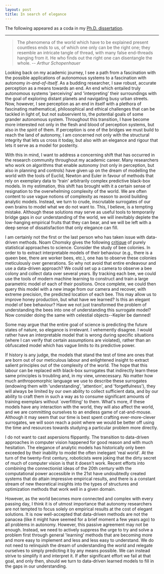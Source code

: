 ```yaml
---
layout: post
title: In search of elegance
---
```


The following appeared as a coda in my [<i class='fa fa-file-text' aria-hidden='true'></i> Ph.D. dissertation](/assets/pdf/valentin_peretroukhin_phd_thesis.pdf). 

---
> The phenomena of the world which have to be explained present countless ends to us, of which one only can be the right one; they resemble an intricate tangle of thread, with many false end-threads hanging from it. He who finds out the right one can disentangle the whole.
> -- *Arthur Schopenhauer*

Looking back on my academic journey, I see a path from a fascination with the possible applications of autonomous systems to a fascination with autonomy *in-and-of-itself*. As a budding researcher, I saw robust, accurate perception as a means towards an end. An end which entailed truly autonomous systems 'perceiving' and 'interpreting' their surroundings with the goal of exploring distant planets and navigating busy urban streets. Now, however, I see perception as an end in itself with a plethora of fascinating mathematical, philosophical and ethical challenges that can be tackled in light of, but not subservient to, the potential goals of some grander autonomous system. Throughout this transition, I have become more interested not only in the flesh and blood of perception systems, but also in the *spirit* of them. If perception is one of the bridges we must build to reach the land of autonomy, I am concerned not only with the structural integrity that lets us cross it today, but also with an elegance and rigour that lets it serve as a model for posterity. 

With this in mind, I want to address a concerning shift that has occurred in the research community throughout my academic career. Many researchers who work on algorithms that enable autonomy (not only in perception, but also in planning and controls) have given up on the dream of modelling the world with the tools of Euclid, Newton and Euler in favour of methods that rely on exemplary data to 'train' arbitrarily complex predictive black-box models. In my estimation, this shift has brought with it a certain sense of resignation to the overwhelming complexity of the world. We are often content to use vague notions of complexity as reason to avoid building analytic models. Instead, we turn to crude, inscrutable surrogates of our own brains to model what we do not want to. This, I believe, is a tempting mistake. Although these solutions may serve as useful tools to temporarily bridge gaps in our understanding of the world, we will inevitably deplete the low-hanging empirical fruits that they can bear, and we will be left with a deep sense of dissatisfaction that only elegance can fill. 

I am certainly not the first or the last person who has taken issue with data-driven methods. Noam Chomsky gives the following [critique](http://norvig.com/chomsky.html) of purely statistical approaches to science. Consider the study of bee colonies. In order to to extract interpretable models of their behaviour (e.g., there is a queen bee, there are worker bees, etc.), one has to observe these colonies meticulously over generations. So why not avoid that entire endeavour and use a data-driven approach? We could set up a camera to observe a bee colony and collect data over several years. By tracking each bee, we could use the tools of modern machine learning to construct and train a large parametric model of each of their positions. Once complete, we could then query this model with a new image from our camera and recover, with extreme precision, the predicted location of each bee. This may allow us to improve honey production, but what have we learned? Is this an elegant model of bee behaviour? Have we not just transformed the problem of understanding the bees into one of understanding this surrogate model? Now consider doing the same with celestial objects--Kepler be damned!

Some may argue that the entire goal of science is predicting the future states of nature, so elegance is irrelevant. I vehemently disagree. I would rather have an interpretable model that is wrong during specific situations (where I can verify that certain assumptions are violated), rather than an obfuscated model which has vague limits to its predictive power.

If history is any judge, the models that stand the test of time are ones that are born out of our meticulous labour and enlightened insight to extract salient principles out of the complexity of the world. The hope that this labour can be replaced with black-box surrogates that indirectly learn these same principles is troubling and, in my view, unnecessary. No matter how much anthropomorphic language we use to describe these surrogates (endowing them with 'understanding', 'attention', and 'forgetfulness'), they will always be limited by our own ability to collect sufficient data, and by our ability to craft them in such a way as to consume significant amounts of training exemplars without `overfitting' to them. What's more, if these models have any interaction with the world, they will also affect the world, and we are committing ourselves to an endless game of cat-and-mouse. Although it may seem that our time is best spent crafting ever-more-clever surrogates, we will soon reach a point where we would be better off using the time and resources towards studying a particular problem more directly.

I do not want to cast aspersions flippantly.  The transition to data-driven approaches in computer vision happened for good reason and with much hesitation. The elegance of analytic models has historically only been exceeded by their inability to model the often inelegant 'real world'. At the turn of the twenty-first century, roboticists were joking that the dirty secret of much of computer vision is that it doesn't work. Recent efforts into combining the connectionist ideas of the 20th century with the computational power accessible in the 21st have undoubtedly created systems that do attain impressive empirical results, and there is a constant stream of new theoretical insights into the types of structures and optimization methods that work well in a given domain.

However, as the world becomes more connected and complex with every passing day, I think it is of utmost importance that autonomy researchers are not tempted to focus solely on empirical results at the cost of elegant solutions. It is now well-accepted that data-driven methods are not the panacea (like it might have seemed for a brief moment a few years ago) to all problems in autonomy. However, this passive agreement may not be enough. Instead, we need to actively suppress the urge to try and solve a problem first through general 'learning' methods that are becoming more and more easy to implement and less and less easy to understand.  We do not need to relinquish the dream of understanding the world and relegate ourselves to simply predicting it by any means possible. We can instead strive to simplify it and interpret it. If after significant effort we fail at that goal, and only then, should we turn to data-driven learned models to fill in the gaps in our understanding.

